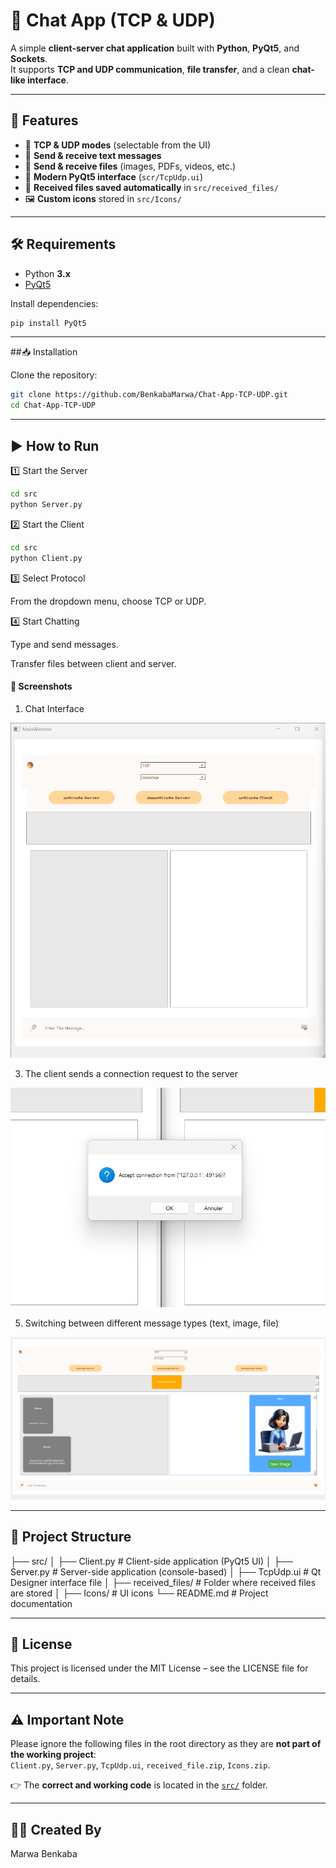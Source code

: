 # 📡 Chat App (TCP & UDP)

A simple **client-server chat application** built with **Python**, **PyQt5**, and **Sockets**.  
It supports **TCP and UDP communication**, **file transfer**, and a clean **chat-like interface**.

---

## 🚀 Features
- 🔗 **TCP & UDP modes** (selectable from the UI)
- 💬 **Send & receive text messages**
- 📂 **Send & receive files** (images, PDFs, videos, etc.)
- 🎨 **Modern PyQt5 interface** (`scr/TcpUdp.ui`)
- 📁 **Received files saved automatically** in `src/received_files/`
- 🖼️ **Custom icons** stored in `src/Icons/`

---

## 🛠️ Requirements
- Python **3.x**
- [PyQt5](https://pypi.org/project/PyQt5/)

Install dependencies:
```bash
pip install PyQt5
```

---

##📥 Installation

Clone the repository:
```bash
git clone https://github.com/BenkabaMarwa/Chat-App-TCP-UDP.git
cd Chat-App-TCP-UDP
```

---

## ▶️ How to Run

1️⃣ Start the Server
```bash
cd src
python Server.py
```

2️⃣ Start the Client
```bash
cd src
python Client.py
```

3️⃣ Select Protocol

From the dropdown menu, choose TCP or UDP.

4️⃣ Start Chatting

Type and send messages.

Transfer files between client and server.


#### 📸 Screenshots

1. Chat Interface  
 <p align="center">
   <img src="screenshot/interface.png" alt="Chat Interface" width="600"/>
 </p>

3. The client sends a connection request to the server  
 <p align="center">
   <img src="screenshot/Demande.png" alt="Connection Request" width="600"/>
 </p>

5. Switching between different message types (text, image, file)  
 <p align="center">
   <img src="screenshot/sendPicEx.png" alt="Change Messages" width="600"/>
 </p>


---

## 📂 Project Structure

├── src/
│   ├── Client.py          # Client-side application (PyQt5 UI)
│   ├── Server.py          # Server-side application (console-based)
│   ├── TcpUdp.ui          # Qt Designer interface file
│   ├── received_files/    # Folder where received files are stored
│   ├── Icons/             # UI icons
└── README.md              # Project documentation

---

## 📜 License

This project is licensed under the MIT License – see the LICENSE
 file for details.

---

## ⚠️ Important Note
Please ignore the following files in the root directory as they are **not part of the working project**:  
`Client.py`, `Server.py`, `TcpUdp.ui`, `received_file.zip`, `Icons.zip`.

👉 The **correct and working code** is located in the [`src/`](src/) folder.

---

## 👩‍💻 Created By
Marwa Benkaba



